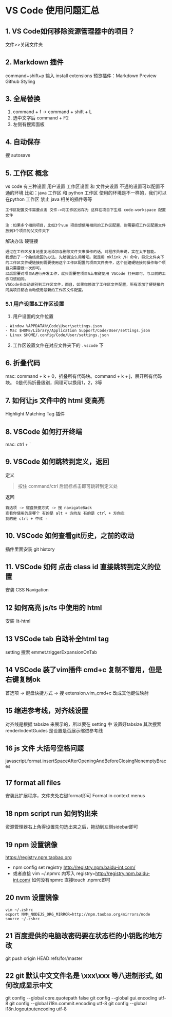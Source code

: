 # VS Code 使用问题汇总
## 1. VS Code如何移除资源管理器中的项目？
文件>>关闭文件夹

## 2. Markdown 插件
command+shift+p 输入 install extensions
预览插件：Markdown Preview Github Styling

## 3. 全局替换
1. command + f -> command + shift + L
2. 选中文字后 command + F2
3. 左侧有搜索面板

## 4. 自动保存
搜 autosave

## 5. 工作区 概念
vs code 有三种设置 用户设置 工作区设置 和 文件夹设置
不通的设置可以配置不通的环境
比如：java 工作区 和 python 工作区 使用的环境是不一样的，我们可以在python 工作区 禁止 java 相关的插件等等
```
工作区配置文件需要点击 文件->将工作区另存为 这样在项目下生成 code-workspace 配置文件  

注：如果多个相同项目，比如3个vue 项目想使用相同的工作区配置，则需要把工作区配置文件放到3个项目的父文件夹下
```

解决办法 硬链接
```
通过在工作区反复地重复地添加与删除文件夹来操作的话，对程序员来说，实在太不智能。
我想出了一个曲线救国的办法，先勉强这么用着吧。就是用 mklink /H 命令，将父文件夹下的工作区文件硬链接到需要使用这个工作区配置的项目文件夹中，这个创建硬链接的操作每个项目只需要做一次即可。
以后需要对项目A进行开发工作，就只需要在项目A上右键使用 VSCode 打开即可，与以前的工作习惯相同。
VSCode会自动识别到工作区文件，而且，如果你修改了工作区文件配置，所有添加了硬链接的同类项目都会自动使用最新的工作区文件配置。
```
### 5.1 用户设置&工作区设置
1. 用户设置的文件位置
```
- Window %APPDATA%\Code\User\settings.json
- Mac $HOME/Library/Application Support/Code/User/settings.json
- Linux $HOME/.config/Code/User/settings.json
```

2. 工作区设置文件在对应文件夹下的 `.vscode` 下

## 6. 折叠代码
mac: command + k + 0，折叠所有代码块。command + k + j，展开所有代码块。
0是代码折叠级别，同理可以换用1，2，3等

## 7. 如何让js 文件中的 html 变高亮
Highlight Matching Tag 插件

## 8. VSCode 如何打开终端
mac: ctrl + `

## 9. VSCode 如何跳转到定义，返回
定义
> 按住 command/ctrl 后鼠标点击即可跳转到定义处

返回
```
首选项 -> 键盘快捷方式 -> 搜 navigateBack 
查看你使用的是哪个 有的是 alt + 方向左 有的是 ctrl + 方向左
我的是 ctrl + 中杠 -
```
## 10. VSCode 如何查看git历史，之前的改动
插件里面安装 git history

## 11. VSCode 如何 点击 class id 直接跳转到定义的位置
安装 CSS Navigation

## 12 如何高亮 js/ts 中使用的 html
安装 lit-html

## 13 VSCode tab 自动补全html tag
setting 搜索 emmet.triggerExpansionOnTab

## 14 VSCode 装了vim插件 cmd+c 复制不管用，但是右键复制ok
首选项 -> 键盘快捷方式 -> 搜 extension.vim_cmd+c 改成其他键位映射

## 15 缩进参考线，对齐线设置
对齐线是根据 tabsize 来展示的，所以要在 setting 中 设置好tabsize 
其次搜索 renderIndentGuides 是设置是否展示缩进参考线

## 16 js 文件 大括号空格问题
javascript.format.insertSpaceAfterOpeningAndBeforeClosingNonemptyBraces

## 17 format all files
安装此扩展程序，文件夹处右键format即可
Format in context menus
## 18 npm script run 如何钓出来
资源管理器右上角得设置先勾选出来之后，拖动到左侧sidebar即可

## 19 npm 设置镜像
https://registry.npm.taobao.org
- npm config set registry http://registry.npm.baidu-int.com/
- 或者直接 vim ~/.npmrc 内写入 registry=http://registry.npm.baidu-int.com/ 如何没有npmrc 直接touch .npmrc即可

## 20 nvm 设置镜像
```
vim ~/.zshrc
export NVM_NODEJS_ORG_MIRROR=http://npm.taobao.org/mirrors/node
source ~/.zshrc
```
## 21 百度提供的电脑改密码要在状态栏的小钥匙的地方改
git push origin HEAD:refs/for/master

## 22 git 默认中文文件名是 \xxx\xxx 等八进制形式, 如何改成显示中文
git config --global core.quotepath false
git config --global gui.encoding utf-8
git config --global i18n.commit.encoding utf-8
git config --global i18n.logoutputencoding utf-8
